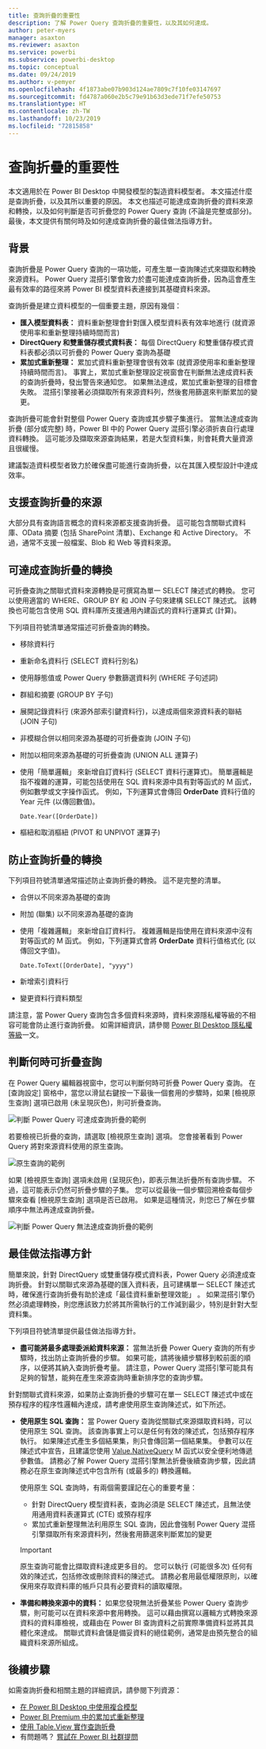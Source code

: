 ```yaml
---
title: 查詢折疊的重要性
description: 了解 Power Query 查詢折疊的重要性，以及其如何達成。
author: peter-myers
manager: asaxton
ms.reviewer: asaxton
ms.service: powerbi
ms.subservice: powerbi-desktop
ms.topic: conceptual
ms.date: 09/24/2019
ms.author: v-pemyer
ms.openlocfilehash: 4f1873abe07b903d124ae7809c7f10fe03147697
ms.sourcegitcommit: fd4787a060e2b5c79e91b63d3ede71f7efe50753
ms.translationtype: HT
ms.contentlocale: zh-TW
ms.lasthandoff: 10/23/2019
ms.locfileid: "72815858"
---
```

# <a name="the-importance-of-query-folding"></a>查詢折疊的重要性

本文適用於在 Power BI Desktop 中開發模型的製造資料模型者。 本文描述什麼是查詢折疊，以及其所以重要的原因。 本文也描述可能達成查詢折疊的資料來源和轉換，以及如何判斷是否可折疊您的 Power Query 查詢 (不論是完整或部分)。 最後，本文提供有關何時及如何達成查詢折疊的最佳做法指導方針。

## <a name="background"></a>背景

查詢折疊是 Power Query 查詢的一項功能，可產生單一查詢陳述式來擷取和轉換來源資料。 Power Query 混搭引擎會致力於盡可能達成查詢折疊，因為這會產生最有效率的路徑來將 Power BI 模型資料表連接到其基礎資料來源。

查詢折疊是建立資料模型的一個重要主題，原因有幾個：

- **匯入模型資料表：** 資料重新整理會針對匯入模型資料表有效率地進行 (就資源使用率和重新整理持續時間而言)
- **DirectQuery 和雙重儲存模式資料表：** 每個 DirectQuery 和雙重儲存模式資料表都必須以可折疊的 Power Query 查詢為基礎
- **累加式重新整理：** 累加式資料重新整理會很有效率 (就資源使用率和重新整理持續時間而言)。 事實上，累加式重新整理設定視窗會在判斷無法達成資料表的查詢折疊時，發出警告來通知您。 如果無法達成，累加式重新整理的目標會失敗。 混搭引擎接著必須擷取所有來源資料列，然後套用篩選來判斷累加的變更。

查詢折疊可能會針對整個 Power Query 查詢或其步驟子集進行。 當無法達成查詢折疊 (部分或完整) 時，Power BI 中的 Power Query 混搭引擎必須折衷自行處理資料轉換。 這可能涉及擷取來源查詢結果，若是大型資料集，則會耗費大量資源且很緩慢。

建議製造資料模型者致力於確保盡可能進行查詢折疊，以在其匯入模型設計中達成效率。

## <a name="sources-that-support-query-folding"></a>支援查詢折疊的來源

大部分具有查詢語言概念的資料來源都支援查詢折疊。 這可能包含關聯式資料庫、OData 摘要 (包括 SharePoint 清單)、Exchange 和 Active Directory。 不過，通常不支援一般檔案、Blob 和 Web 等資料來源。

## <a name="transformations-that-can-achieve-query-folding"></a>可達成查詢折疊的轉換

可折疊查詢之關聯式資料來源轉換是可撰寫為單一 SELECT 陳述式的轉換。 您可以使用適當的 WHERE、GROUP BY 和 JOIN 子句來建構 SELECT 陳述式。 該轉換也可能包含使用 SQL 資料庫所支援通用內建函式的資料行運算式 (計算)。

下列項目符號清單通常描述可折疊查詢的轉換。

- 移除資料行
- 重新命名資料行 (SELECT 資料行別名)
- 使用靜態值或 Power Query 參數篩選資料列 (WHERE 子句述詞)
- 群組和摘要 (GROUP BY 子句)
- 展開記錄資料行 (來源外部索引鍵資料行)，以達成兩個來源資料表的聯結 (JOIN 子句)
- 非模糊合併以相同來源為基礎的可折疊查詢 (JOIN 子句)
- 附加以相同來源為基礎的可折疊查詢 (UNION ALL 運算子)
- 使用「簡單邏輯」  來新增自訂資料行 (SELECT 資料行運算式)。 簡單邏輯是指不複雜的運算，可能包括使用在 SQL 資料來源中具有對等函式的 M 函式，例如數學或文字操作函式。 例如，下列運算式會傳回 **OrderDate** 資料行值的 Year 元件 (以傳回數值)。

    ```powerquery-m
    Date.Year([OrderDate])
    ```

- 樞紐和取消樞紐 (PIVOT 和 UNPIVOT 運算子)

## <a name="transformations-that-prevent-query-folding"></a>防止查詢折疊的轉換

下列項目符號清單通常描述防止查詢折疊的轉換。 這不是完整的清單。

- 合併以不同來源為基礎的查詢
- 附加 (聯集) 以不同來源為基礎的查詢
- 使用「複雜邏輯」  來新增自訂資料行。 複雜邏輯是指使用在資料來源中沒有對等函式的 M 函式。 例如，下列運算式會將 **OrderDate** 資料行值格式化 (以傳回文字值)。

    ```powerquery-m
    Date.ToText([OrderDate], "yyyy")
    ```

- 新增索引資料行
- 變更資料行資料類型

請注意，當 Power Query 查詢包含多個資料來源時，資料來源隱私權等級的不相容可能會防止進行查詢折疊。 如需詳細資訊，請參閱 [Power BI Desktop 隱私權等級](../desktop-privacy-levels.md)一文。

## <a name="determine-when-a-query-can-be-folded"></a>判斷何時可折疊查詢

在 Power Query 編輯器視窗中，您可以判斷何時可折疊 Power Query 查詢。 在 [查詢設定]  窗格中，當您以滑鼠右鍵按一下最後一個套用的步驟時，如果 [檢視原生查詢]  選項已啟用 (未呈現灰色)，則可折疊查詢。

![判斷 Power Query 可達成查詢折疊的範例](media/power-query-folding/query-folding-example.png)

若要檢視已折疊的查詢，請選取 [檢視原生查詢]  選項。 您會接著看到 Power Query 將對來源資料使用的原生查詢。

![原生查詢的範例](media/power-query-folding/native-query-example.png)

如果 [檢視原生查詢]  選項未啟用 (呈現灰色)，即表示無法折疊所有查詢步驟。 不過，這可能表示仍然可折疊步驟的子集。 您可以從最後一個步驟回溯檢查每個步驟來查看 [檢視原生查詢]  選項是否已啟用。 如果是這種情況，則您已了解在步驟順序中無法再達成查詢折疊。

![判斷 Power Query 無法達成查詢折疊的範例](media/power-query-folding/query-folding-not-example.png)

## <a name="best-practice-guidance"></a>最佳做法指導方針

簡單來說，針對 DirectQuery 或雙重儲存模式資料表，Power Query 必須達成查詢折疊。 針對以關聯式來源為基礎的匯入資料表，且可建構單一 SELECT 陳述式時，確保進行查詢折疊有助於達成「最佳資料重新整理效能」  。 如果混搭引擎仍然必須處理轉換，則您應該致力於將其所需執行的工作減到最少，特別是針對大型資料集。

下列項目符號清單提供最佳做法指導方針。

- **盡可能將最多處理委派給資料來源：** 當無法折疊 Power Query 查詢的所有步驟時，找出防止查詢折疊的步驟。 如果可能，請將後續步驟移到較前面的順序，以便將其納入查詢折疊考量。 請注意，Power Query 混搭引擎可能具有足夠的智慧，能夠在產生來源查詢時重新排序您的查詢步驟。

針對關聯式資料來源，如果防止查詢折疊的步驟可在單一 SELECT 陳述式中或在預存程序的程序性邏輯內達成，請考慮使用原生查詢陳述式，如下所述。

- **使用原生 SQL 查詢：** 當 Power Query 查詢從關聯式來源擷取資料時，可以使用原生 SQL 查詢。 該查詢事實上可以是任何有效的陳述式，包括預存程序執行。 如果陳述式產生多個結果集，則只會傳回第一個結果集。 參數可以在陳述式中宣告，且建議您使用 [Value.NativeQuery](/powerquery-m/value-nativequery) M 函式以安全便利地傳遞參數值。 請務必了解 Power Query 混搭引擎無法折疊後續查詢步驟，因此請務必在原生查詢陳述式中包含所有 (或最多的) 轉換邏輯。

    使用原生 SQL 查詢時，有兩個需要謹記在心的重要考量：

    - 針對 DirectQuery 模型資料表，查詢必須是 SELECT 陳述式，且無法使用通用資料表運算式 (CTE) 或預存程序
    - 累加式重新整理無法利用原生 SQL 查詢，因此會強制 Power Query 混搭引擎擷取所有來源資料列，然後套用篩選來判斷累加的變更

    > [!IMPORTANT]
    > 原生查詢可能會比擷取資料達成更多目的。 您可以執行 (可能很多次) 任何有效的陳述式，包括修改或刪除資料的陳述式。 請務必套用最低權限原則，以確保用來存取資料庫的帳戶只具有必要資料的讀取權限。

- **準備和轉換來源中的資料：** 如果您發現無法折疊某些 Power Query 查詢步驟，則可能可以在資料來源中套用轉換。 這可以藉由撰寫以邏輯方式轉換來源資料的資料庫檢視，或藉由在 Power BI 查詢資料之前實際準備資料並將其具體化來達成。 關聯式資料倉儲是備妥資料的絕佳範例，通常是由預先整合的組織資料來源所組成。

## <a name="next-steps"></a>後續步驟

如需查詢折疊和相關主題的詳細資訊，請參閱下列資源：

- [在 Power BI Desktop 中使用複合模型](../desktop-composite-models.md)
- [Power BI Premium 中的累加式重新整理](../service-premium-incremental-refresh.md)
- [使用 Table.View 實作查詢折疊](/power-query/handlingqueryfolding)
- 有問題嗎？ [嘗試在 Power BI 社群提問](https://community.powerbi.com/)

